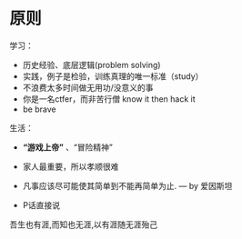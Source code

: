 # 原则

学习：

+ 历史经验、底层逻辑(problem solving)
+ 实践，例子是检验，训练真理的唯一标准（study）
+ 不浪费太多时间做无用功/没意义的事
+ 你是一名ctfer，而非苦行僧 know it then hack it
+ be brave





生活：

+ **“游戏上帝”** 、“冒险精神”

+ 家人最重要，所以孝顺很难

+ 凡事应该尽可能使其简单到不能再简单为止. — by 爱因斯坦

+ P话直接说

  





吾生也有涯,而知也无涯,以有涯随无涯殆己
